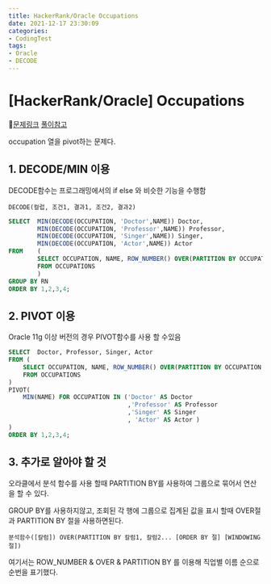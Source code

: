 ```yaml
---
title: HackerRank/Oracle Occupations
date: 2021-12-17 23:30:09
categories:
- CodingTest
tags:
- Oracle
- DECODE
---
```






# [HackerRank/Oracle] Occupations

📌[문제링크](https://www.hackerrank.com/challenges/occupations/problem) [풀이참고](https://yurimyurim.tistory.com/11)

 

occupation 열을 pivot하는 문제다. 



## 1. DECODE/MIN 이용

DECODE함수는 프로그래밍에서의 if else 와 비슷한 기능을 수행함

`DECODE(컬럽, 조건1, 결과1, 조건2, 결과2)`

```sql
SELECT  MIN(DECODE(OCCUPATION, 'Doctor',NAME)) Doctor,
        MIN(DECODE(OCCUPATION, 'Professor',NAME)) Professor,
        MIN(DECODE(OCCUPATION, 'Singer',NAME)) Singer,
        MIN(DECODE(OCCUPATION, 'Actor',NAME)) Actor
FROM    (
        SELECT OCCUPATION, NAME, ROW_NUMBER() OVER(PARTITION BY OCCUPATION ORDER BY NAME) RN
        FROM OCCUPATIONS
        )
GROUP BY RN
ORDER BY 1,2,3,4;
```





## 2. PIVOT 이용

Oracle 11g 이상 버전의 경우 PIVOT함수를 사용 할 수있음

```sql
SELECT  Doctor, Professor, Singer, Actor 
FROM (
    SELECT OCCUPATION, NAME, ROW_NUMBER() OVER(PARTITION BY OCCUPATION ORDER BY NAME)RN
    FROM OCCUPATIONS
)
PIVOT(
    MIN(NAME) FOR OCCUPATION IN ('Doctor' AS Doctor
                                 ,'Professor' AS Professor
                                 ,'Singer' AS Singer
                                 , 'Actor' AS Actor )
)
ORDER BY 1,2,3,4;
```





## 3. 추가로 알아야 할 것

오라클에서 분석 함수를 사용 할때 PARTITION BY를 사용하여 그룹으로 묶어서 연산을 할 수 있다.

GROUP BY를 사용하지않고, 조회된 각 행에 그룹으로 집계된 값을 표시 할때 OVER절과 PARTITION BY 절을 사용하면된다.

`분석함수([칼럼]) OVER(PARTITION BY 칼럼1, 칼럼2... [ORDER BY 절] [WINDOWING 절])`



여기서는 ROW_NUMBER & OVER & PARTITION BY 를 이용해 직업별 이름 순으로 순번을 표기했다.

